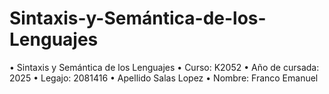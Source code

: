 # Sintaxis-y-Semántica-de-los-Lenguajes


• Sintaxis y Semántica de los Lenguajes 
• Curso: K2052
• Año de cursada: 2025
• Legajo:  2081416
• Apellido  Salas Lopez 
• Nombre:  Franco Emanuel
